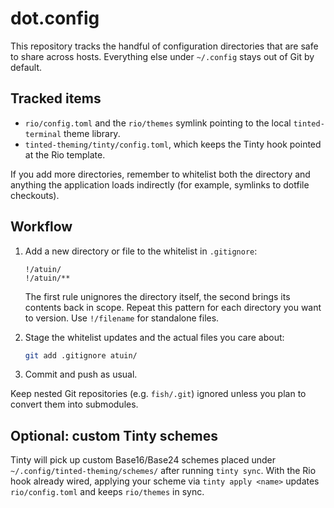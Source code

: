 # dot.config

This repository tracks the handful of configuration directories that are
safe to share across hosts. Everything else under `~/.config` stays out
of Git by default.

## Tracked items

- `rio/config.toml` and the `rio/themes` symlink pointing to the local
  `tinted-terminal` theme library.
- `tinted-theming/tinty/config.toml`, which keeps the Tinty hook pointed
  at the Rio template.

If you add more directories, remember to whitelist both the directory
and anything the application loads indirectly (for example, symlinks to
dotfile checkouts).

## Workflow

1. Add a new directory or file to the whitelist in `.gitignore`:

   ```gitignore
   !/atuin/
   !/atuin/**
   ```

   The first rule unignores the directory itself, the second brings its
   contents back in scope. Repeat this pattern for each directory you
   want to version. Use `!/filename` for standalone files.

2. Stage the whitelist updates and the actual files you care about:

   ```sh
   git add .gitignore atuin/
   ```

3. Commit and push as usual.

Keep nested Git repositories (e.g. `fish/.git`) ignored unless you plan
to convert them into submodules.

## Optional: custom Tinty schemes

Tinty will pick up custom Base16/Base24 schemes placed under
`~/.config/tinted-theming/schemes/` after running `tinty sync`. With the
Rio hook already wired, applying your scheme via `tinty apply <name>`
updates `rio/config.toml` and keeps `rio/themes` in sync.
